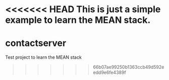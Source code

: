 <<<<<<< HEAD
This is just a simple example to learn the MEAN stack.
=======
contactserver
=============

Test project to learn the MEAN stack
>>>>>>> 66b07ae99250b1363ccb49d592eedd9e6fe4389f
